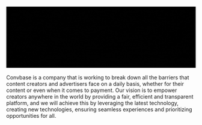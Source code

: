 ![Convbase Black banner](https://raw.githubusercontent.com/convbase/.github/main/banniere-convabase.gif)

Convbase is a company that is working to break down all the barriers that content creators and advertisers face on a daily basis, whether for their content or even when it comes to payment.
Our vision is to empower creators anywhere in the world by providing a fair, efficient and transparent platform, and we will achieve this by leveraging the latest technology, creating new technologies, ensuring seamless experiences and prioritizing opportunities for all.
